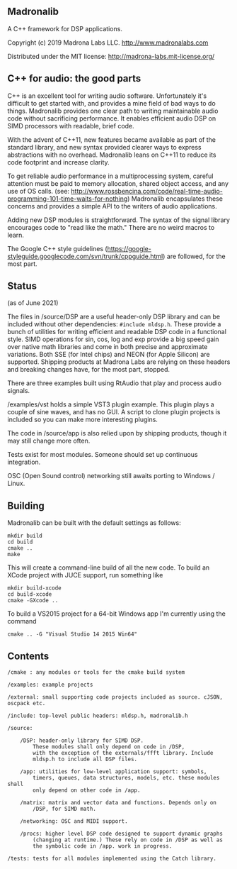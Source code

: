 Madronalib
----------

A C++ framework for DSP applications.

Copyright (c) 2019 Madrona Labs LLC. http://www.madronalabs.com

Distributed under the MIT license: http://madrona-labs.mit-license.org/


C++ for audio: the good parts
------------

C++ is an excellent tool for writing audio software. Unfortunately it's difficult to get started with, and provides a mine field of bad ways to do things. Madronalib provides one clear path to writing maintainable audio code without sacrificing performance. It enables efficient audio DSP on SIMD processors with readable, brief code.

With the advent of C++11, new features became available as part of the standard library, and new syntax provided clearer ways to express abstractions with no overhead. Madronalib leans on C++11 to reduce its code footprint and increase clarity.

To get reliable audio performance in a multiprocessing system, careful attention must be paid to memory allocation, shared object access, and any use of OS calls. (see: http://www.rossbencina.com/code/real-time-audio-programming-101-time-waits-for-nothing) Madronalib encapsulates these concerns and provides a simple API to the writers of audio applications.

Adding new DSP modules is straightforward. The syntax of the signal library encourages code to "read like the math." There are no weird macros to learn.

The Google C++ style guidelines (https://google-styleguide.googlecode.com/svn/trunk/cppguide.html) are followed, for the most part. 


Status
------------

(as of June 2021)

The files in /source/DSP are a useful header-only DSP library and can be included without other dependencies:  `#include mldsp.h`. These provide a bunch of utilities for writing efficient and readable DSP code in a functional style. SIMD operations for sin, cos, log and exp provide a big speed gain over native math libraries and come in both precise and approximate variations. Both SSE (for Intel chips) and NEON (for Apple Silicon) are supported. Shipping products at Madrona Labs are relying on these headers and breaking changes have, for the most part, stopped. 

There are three examples built using RtAudio that play and process audio signals. 

/examples/vst holds a simple VST3 plugin example. This plugin plays a couple of sine waves, and has no GUI. A script to clone  plugin projects is included so you can make more interesting plugins. 

The code in /source/app is also relied upon by shipping products, though it may still change more often. 

Tests exist for most modules. Someone should set up continuous integration.

OSC (Open Sound control) networking still awaits porting to Windows / Linux.


Building
----------

Madronalib can be built with the default settings as follows:

	mkdir build
	cd build
	cmake ..
	make
    
This will create a command-line build of all the new code.
To build an XCode project with JUCE support, run something like

	mkdir build-xcode
	cd build-xcode
	cmake -GXcode ..

To build a VS2015 project for a 64-bit Windows app I'm currently using the command 

	cmake .. -G "Visual Studio 14 2015 Win64"


Contents
--------

	/cmake : any modules or tools for the cmake build system
  
	/examples: example projects
  
	/external: small supporting code projects included as source. cJSON, oscpack etc.
  
	/include: top-level public headers: mldsp.h, madronalib.h
  
	/source:
  
		/DSP: header-only library for SIMD DSP.
			These modules shall only depend on code in /DSP, 
			with the exception of the externals/ffft library. Include 
			mldsp.h to include all DSP files. 
      
		/app: utilities for low-level application support: symbols,
			timers, queues, data structures, models, etc. these modules shall 
			only depend on other code in /app.
      
		/matrix: matrix and vector data and functions. Depends only on 
			/DSP, for SIMD math.
      
		/networking: OSC and MIDI support.
    
		/procs: higher level DSP code designed to support dynamic graphs
			(changing at runtime.) These rely on code in /DSP as well as
			the symbolic code in /app. work in progress.
      
	/tests: tests for all modules implemented using the Catch library.




